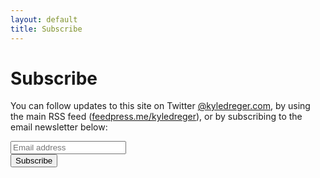 ```yaml
---
layout: default
title: Subscribe
---
```

# Subscribe
You can follow updates to this site on Twitter [@kyledreger.com](http://twitter.com/kyledregercom), by using the main RSS feed ([feedpress.me/kyledreger](http://feedpress.me/kyledreger)), or by subscribing to the email newsletter below:

<!-- Begin MailChimp Signup Form -->
<div id="mc_embed_signup">
<form action="http://kyledreger.us4.list-manage2.com/subscribe/post?u=d7543fba33f02cdaaf69e0e0c&amp;id=161589a1dc" method="post" id="mc-embedded-subscribe-form" name="mc-embedded-subscribe-form" class="validate" target="_blank" novalidate>

<div class="mc-field-group">
</label>
  <input type="email" value="" name="EMAIL" class="required email" placeholder="Email address" id="mce-EMAIL">
</div>
  <div id="mce-responses" class="clear">
    <div class="response" id="mce-error-response" style="display:none"></div>
    <div class="response" id="mce-success-response" style="display:none"></div>
  </div>    <!-- real people should not fill this in and expect good things - do not remove this or risk form bot signups-->
    <div style="position: absolute; left: -5000px;"><input type="text" name="b_d7543fba33f02cdaaf69e0e0c_161589a1dc" value=""></div>
  <div class="clear"><input type="submit" value="Subscribe" name="subscribe" id="mc-embedded-subscribe" class="sub-button"></div>
</form>
</div>

<!--End mc_embed_signup-->

<!--
<form action="" method="POST">
  <script
    src="https://checkout.stripe.com/checkout.js" class="stripe-button"
    data-key="pk_08UnYdeAT9zRuEiaNUhgH04bgN2CV"
    data-amount="2000"
    data-name="Demo Site"
    data-description="2 widgets ($20.00)"
    data-image="/128x128.png">
  </script>
</form> -->
